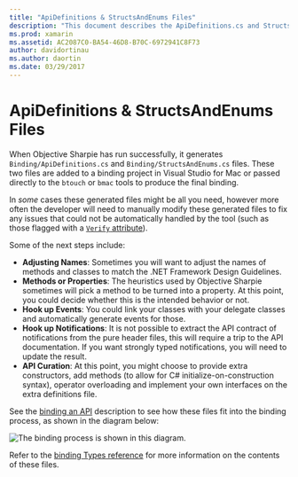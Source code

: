 ```yaml
---
title: "ApiDefinitions & StructsAndEnums Files"
description: "This document describes the ApiDefinitions.cs and StructsAndEnums.cs files that Objective Sharpie generates. These files are then used to access the Objective-C code from C#."
ms.prod: xamarin
ms.assetid: AC2087C0-BA54-46D8-B70C-6972941C8F73
author: davidortinau
ms.author: daortin
ms.date: 03/29/2017
---
```


# ApiDefinitions & StructsAndEnums Files

When Objective Sharpie has run successfully, it generates
`Binding/ApiDefinitions.cs` and `Binding/StructsAndEnums.cs` files.
These two files are added to a binding project in Visual Studio for Mac
or passed directly to the `btouch` or `bmac` tools to produce the final binding.

In *some* cases these generated files might be all you need, however more often
the developer will need to manually modify these generated files
to fix any issues that could not be automatically handled by the tool
(such as those flagged with a [`Verify` attribute](~/cross-platform/macios/binding/objective-sharpie/platform/verify.md)).

Some of the next steps include:

- **Adjusting Names**: Sometimes you will want to adjust the names of methods and classes to match the .NET Framework Design Guidelines.
- **Methods or Properties**: The heuristics used by Objective Sharpie sometimes will pick a method to be turned into a property. At this point, you could decide whether this is the intended behavior or not.
- **Hook up Events**: You could link your classes with your delegate classes and automatically generate events for those.
- **Hook up Notifications**: It is not possible to extract the API contract of notifications from the pure header files, this will require a trip to the API documentation. If you want strongly typed notifications, you will need to update the result.
- **API Curation**: At this point, you might choose to provide extra constructors, add methods (to allow for C# initialize-on-construction syntax), operator overloading and implement your own interfaces on the extra definitions file.

See the [binding an API](~/cross-platform/macios/binding/objective-c-libraries.md)
description to see how these files fit into the binding process, as shown in the diagram below:

![The binding process is shown in this diagram.](apidefinitions-structsandenums-images/binding-flowchart.png)

Refer to the [binding Types reference](~/cross-platform/macios/binding/binding-types-reference.md)
for more information on the contents of these files.
